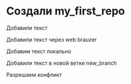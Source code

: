 ﻿# Создали my_first_repo

Добавили текст

Добавили текст через web brauzer

Добавим текст локально

Добавили текст в новой ветке new_branch

Разрешаем конфликт

